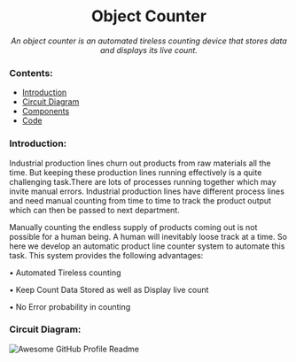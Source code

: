 <h1 align="center">Object Counter</h1>
<div align="center">
  
<i>An object counter is an automated tireless counting device that stores data and displays its live count.</i>

</div>

### Contents:
  - [Introduction](#introduction)
  - [Circuit Diagram](#circuit-diagram)
  - [Components](#components)
  - [Code](#code)

### Introduction:
Industrial production lines churn out products from raw materials all the time. But keeping these production lines running effectively is a quite challenging task.There are lots of processes running together which may invite manual errors. Industrial production lines have different process lines and need manual counting from time to time to track the product output which can then be passed to next department.

Manually counting the endless supply of products coming out is not possible for a human being. A human will inevitably loose track at a time. So here we develop an automatic product line counter system to automate this task. This system provides the following advantages:

•	Automated Tireless counting

•	Keep Count Data Stored as well as Display live count

•	No Error probability in counting

### Circuit Diagram:

<img alt="Awesome GitHub Profile Readme" src="assets/agpr.gif"> </img>



